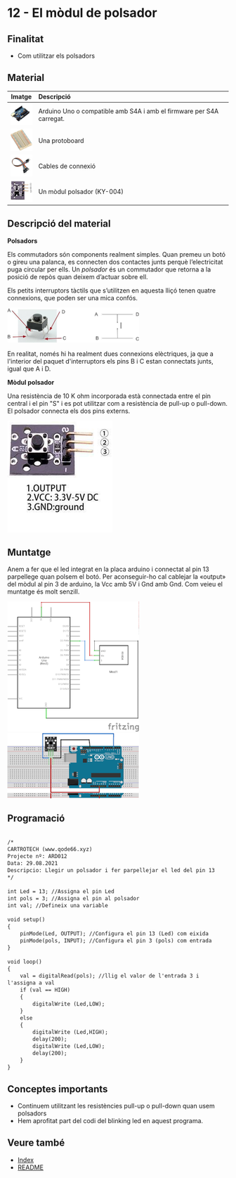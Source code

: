 # 12 - El mòdul de polsador

## Finalitat

- Com utilitzar els polsadors

## Material

|                                 Imatge                                 | Descripció                                                           |
| :--------------------------------------------------------------------: | :------------------------------------------------------------------- |
|   <img src="./../imatges/mat/mat_unor3.png" width="50" height="50">    | Arduino Uno o compatible amb S4A i amb el firmware per S4A carregat. |
| <img src="./../imatges/mat/mat_protoboard.png" width="50" height="50"> | Una protoboard                                                       |
|   <img src="./../imatges/mat/mat_cables.png" width="50" height="50">   | Cables de connexió                                                   |
|   <img src="./../imatges/mat/mat_KY-004.png" width="50" height="50">   | Un mòdul polsador (KY-004)                                           |

## Descripció del material

**Polsadors**

Els commutadors són components realment simples. Quan premeu un botó o gireu una palanca, es connecten dos contactes junts perquè l’electricitat puga circular per ells. Un _polsador_ és un commutador que retorna a la posició de repòs quan deixem d’actuar sobre ell.

Els petits interruptors tàctils que s’utilitzen en aquesta lliçó tenen quatre connexions, que poden ser una mica confós.

![Polsador i esquema](../imatges/ard/ard_12_01.png)

En realitat, només hi ha realment dues connexions elèctriques, ja que a l'interior del paquet d'interruptors els pins B i C estan connectats junts, igual que A i D.

**Mòdul polsador**

Una resistència de 10 K ohm incorporada està connectada entre el pin central i el pin "S" i es pot utilitzar com a resistència de pull-up o pull-down. El polsador connecta els dos pins externs.

![Mòdul polsador](../imatges/ard/ard_12_02.png)

## Muntatge

Anem a fer que el led integrat en la placa arduino i connectat al pin 13 parpellege quan polsem el botó. Per aconseguir-ho cal cablejar la «output» del mòdul al pin 3 de arduino, la Vcc amb 5V i Gnd amb Gnd. Com veieu el muntatge és molt senzill.

![Esquema elèctric](../imatges/ard/ard_12_03.png)
![Muntatge](../imatges/ard/ard_12_04.png)

## Programació

```Arduino

/*
CARTROTECH (www.qode66.xyz)
Projecte nº: ARD012
Data: 29.08.2021
Descripcio: Llegir un polsador i fer parpellejar el led del pin 13
*/

int Led = 13; //Assigna el pin Led
int pols = 3; //Assigna el pin al polsador
int val; //Defineix una variable

void setup()
{
    pinMode(Led, OUTPUT); //Configura el pin 13 (Led) com eixida
    pinMode(pols, INPUT); //Configura el pin 3 (pols) com entrada
}

void loop()
{
    val = digitalRead(pols); //llig el valor de l'entrada 3 i l'assigna a val
    if (val == HIGH)
    {
        digitalWrite (Led,LOW);
    }
    else
    {
        digitalWrite (Led,HIGH);
        delay(200);
        digitalWrite (Led,LOW);
        delay(200);
    }
}
```

## Conceptes importants

- Continuem utilitzant les resistències pull-up o pull-down quan usem polsadors
- Hem aprofitat part del codi del blinking led en aquest programa.

## Veure també

- [Index](../Index.md)
- [README](../README.md)

